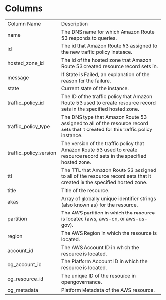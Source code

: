 # Columns  

<table>
	<tr><td>Column Name</td><td>Description</td></tr>
	<tr><td>name</td><td>The DNS name for which Amazon Route 53 responds to queries.</td></tr>
	<tr><td>id</td><td>The id that Amazon Route 53 assigned to the new traffic policy instance.</td></tr>
	<tr><td>hosted_zone_id</td><td>The id of the hosted zone that Amazon Route 53 created resource record sets in.</td></tr>
	<tr><td>message</td><td>If State is Failed, an explanation of the reason for the failure.</td></tr>
	<tr><td>state</td><td>Current state of the instance.</td></tr>
	<tr><td>traffic_policy_id</td><td>The ID of the traffic policy that Amazon Route 53 used to create resource record sets in the specified hosted zone.</td></tr>
	<tr><td>traffic_policy_type</td><td>The DNS type that Amazon Route 53 assigned to all of the resource record sets that it created for this traffic policy instance.</td></tr>
	<tr><td>traffic_policy_version</td><td>The version of the traffic policy that Amazon Route 53 used to create resource record sets in the specified hosted zone.</td></tr>
	<tr><td>ttl</td><td>The TTL that Amazon Route 53 assigned to all of the resource record sets that it created in the specified hosted zone.</td></tr>
	<tr><td>title</td><td>Title of the resource.</td></tr>
	<tr><td>akas</td><td>Array of globally unique identifier strings (also known as) for the resource.</td></tr>
	<tr><td>partition</td><td>The AWS partition in which the resource is located (aws, aws-cn, or aws-us-gov).</td></tr>
	<tr><td>region</td><td>The AWS Region in which the resource is located.</td></tr>
	<tr><td>account_id</td><td>The AWS Account ID in which the resource is located.</td></tr>
	<tr><td>og_account_id</td><td>The Platform Account ID in which the resource is located.</td></tr>
	<tr><td>og_resource_id</td><td>The unique ID of the resource in opengovernance.</td></tr>
	<tr><td>og_metadata</td><td>Platform Metadata of the AWS resource.</td></tr>
</table>